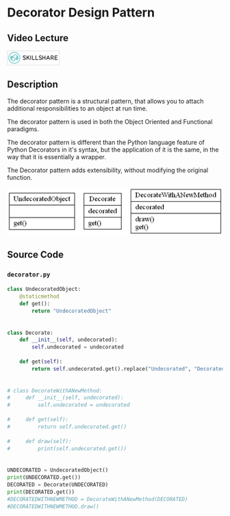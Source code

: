 # Decorator Design Pattern

## Video Lecture

<a id="skillShareVideoLink" href="https://skl.sh/34SM2Xg" target="_blank" title="Decorator Design Pattern"><img src="/img/skillshare_btn_sm.gif" alt="Decorator Design Pattern"/></a> 
<!-- <a id="udemyVideoLink" href="https://www.udemy.com/course/design-patterns-in-python/learn/lecture/16397502/?referralCode=7493DBBBF97FF2B0D24D" target="_blank" title="Decorator Design Pattern"><img src="/img/udemy_btn_sm.gif" alt="Decorator Design Pattern"/></a> -->

## Description
The decorator pattern is a structural pattern, that allows you to attach additional responsibilities to an object at run time.

The decorator pattern is used in both the Object Oriented and Functional paradigms.

The decorator pattern is different than the Python language feature of Python Decorators in it's syntax, but the application of it is the same, in the way that it is essentially a wrapper.

The Decorator pattern adds extensibility, without modifying the original function.

![Decorator Pattern UML Diagram](decorator.png)

## Source Code

### **`decorator.py`**
```python
class UndecoratedObject:
    @staticmethod
    def get():
        return "UndecoratedObject"


class Decorate:
    def __init__(self, undecorated):
        self.undecorated = undecorated

    def get(self):
        return self.undecorated.get().replace("Undecorated", "Decorated")


# class DecorateWithANewMethod:
#     def __init__(self, undecorated):
#         self.undecorated = undecorated

#     def get(self):
#         return self.undecorated.get()

#     def draw(self):
#         print(self.undecorated.get())


UNDECORATED = UndecoratedObject()
print(UNDECORATED.get())
DECORATED = Decorate(UNDECORATED)
print(DECORATED.get())
#DECORATEDWITHNEWMETHOD = DecorateWithANewMethod(DECORATED)
#DECORATEDWITHNEWMETHOD.draw()

```